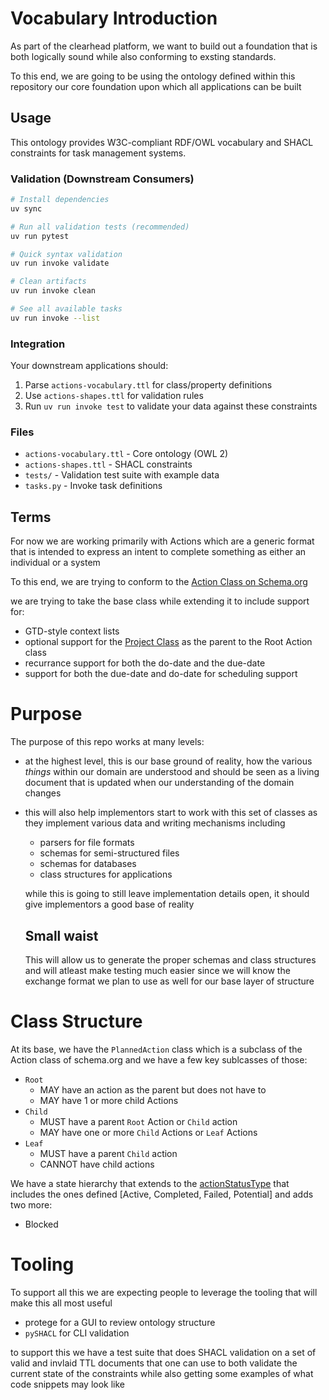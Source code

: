 # Vocabulary Introduction
As part of the clearhead platform, we want to build out a foundation that is both logically sound while also conforming to exsting standards.

To this end, we are going to be using the ontology defined within this repository our core foundation upon which all applications can be built

## Usage

This ontology provides W3C-compliant RDF/OWL vocabulary and SHACL constraints for task management systems.

### Validation (Downstream Consumers)

```bash
# Install dependencies
uv sync

# Run all validation tests (recommended)
uv run pytest

# Quick syntax validation
uv run invoke validate

# Clean artifacts
uv run invoke clean

# See all available tasks
uv run invoke --list
```

### Integration

Your downstream applications should:

1. Parse `actions-vocabulary.ttl` for class/property definitions
2. Use `actions-shapes.ttl` for validation rules  
3. Run `uv run invoke test` to validate your data against these constraints

### Files

- `actions-vocabulary.ttl` - Core ontology (OWL 2)
- `actions-shapes.ttl` - SHACL constraints  
- `tests/` - Validation test suite with example data
- `tasks.py` - Invoke task definitions

## Terms
For now we are working primarily with Actions which are a generic format that is intended to express an intent to complete something as either an individual or a system

To this end, we are trying to conform to the [Action Class on Schema.org](https://schema.org/Action)


we are trying to take the base class while extending it to include support for:
- GTD-style context lists
- optional support for the [Project Class](https://schema.org/Project) as the parent to the Root Action class
- recurrance support for both the do-date and the due-date
- support for both the due-date and do-date for scheduling support

# Purpose
The purpose of this repo works at many levels:
- at the highest level, this is our base ground of reality, how the various _things_ within our domain are understood and should be seen as a living document that is updated when our understanding of the domain changes
- this will also help implementors start to work with this set of classes as they implement various data and writing mechanisms including
    - parsers for file formats
    - schemas for semi-structured files
    - schemas for databases
    - class structures for applications

    while this is going to still leave implementation details open, it should give implementors a good base of reality

    ## Small waist
    This will allow us to generate the proper schemas and class structures and will atleast make testing much easier since we will know the exchange format we plan to use as well for our base layer of structure

# Class Structure
At its base, we have the `PlannedAction` class which is a subclass of the Action class of schema.org and we have a few key sublcasses of those:
- `Root`
    - MAY have an action as the parent but does not have to
    - MAY have 1 or more child Actions
- `Child`
    - MUST have a parent `Root` Action or `Child` action
    - MAY have one or more `Child` Actions or `Leaf` Actions
- `Leaf`
    - MUST have a parent `Child` action
    - CANNOT have child actions

We have a state hierarchy that extends to the [actionStatusType](https://schema.org/ActionStatusType) that includes the ones defined [Active, Completed, Failed, Potential] and adds two more:
- Blocked

# Tooling
To support all this we are expecting people to leverage the tooling that will make this all most useful
- protege for a GUI to review ontology structure
- `pySHACL` for CLI validation

to support this we have a test suite that does SHACL validation on a set of valid and invlaid TTL documents that one can use to both validate the current state of the constraints while also getting some examples of what code snippets may look like
